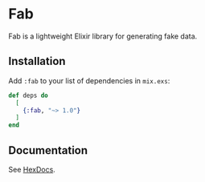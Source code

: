 # Fab

Fab is a lightweight Elixir library for generating fake data.

## Installation

Add `:fab` to your list of dependencies in `mix.exs`:

```elixir
def deps do
  [
    {:fab, "~> 1.0"}
  ]
end
```

## Documentation

See [HexDocs](https://hexdocs.pm/fab/).


